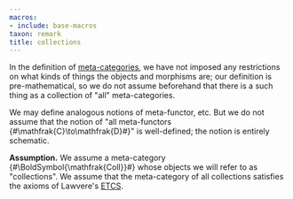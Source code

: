 ```yaml
---
macros:
- include: base-macros
taxon: remark
title: collections
---
```


In the definition of [meta-categories](frct-001F), we have not imposed any restrictions on what kinds of things the objects and morphisms are; our definition is pre-mathematical, so we do not assume beforehand that there is a such thing as a collection of "all" meta-categories.

We may define analogous notions of meta-functor, etc. But we do not
assume that the notion of "all meta-functors {#\mathfrak{C}\to\mathfrak{D}#}" is well-defined; the notion is entirely schematic.


**Assumption.** We assume a meta-category {#\BoldSymbol{\mathfrak{Coll}}#} whose objects we will refer to as "collections". We assume that the meta-category of all collections satisfies the axioms of Lawvere's [ETCS](lawvere-1964-etcs).
